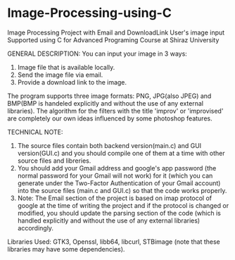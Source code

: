 # Image-Processing-using-C
Image Processing Project with Email and DownloadLink User's image input Supported using C for
Advanced Programing Course at Shiraz University

GENERAL DESCRIPTION:
  You can input your image in 3 ways: 
  1. Image file that is available locally.
  2. Send the image file via email.
  3. Provide a download link to the image.
     
  The program supports three image formats: PNG, JPG(also JPEG) and BMP(BMP is handeled explicitly and without the use of any external libraries).
  The algorithm for the filters with the title 'improv' or 'improvised' are completely our own ideas influenced by some photoshop features.

TECHNICAL NOTE:
  1. The source files contain both backend version(main.c) and GUI version(GUI.c) and you should compile one of them at a time with other source       files and libreries. 
  2. You should add your Gmail address and google's app password (the normal password for your Gmail will not work) for it (which you can generate under      the Two-Factor Authentication of your Gmail account)        into the source files (main.c and GUI.c) so that the code works properly.
  3. Note: The Email section of the project is based on imap protocol of google at the time of writing the project and if the protocol is changed       or modified, you should update the parsing section of the       code (which is handled explicitly and without the use of any external libraries) accordingly.
    

Libraries Used: 
  GTK3, Openssl, libb64, libcurl, STBimage (note that these libraries may have some dependencies).

